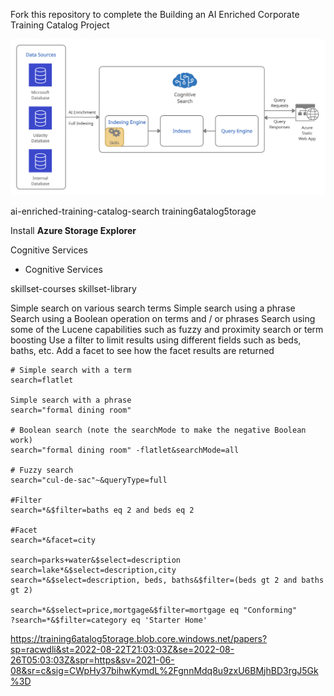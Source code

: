 Fork this repository to complete the Building an AI Enriched Corporate Training Catalog Project

![Step1_Architecture](Step1_Architecture.png)


ai-enriched-training-catalog-search
training6atalog5torage

Install **Azure Storage Explorer**

Cognitive Services
 - Cognitive Services



skillset-courses
skillset-library

Simple search on various search terms
Simple search using a phrase
Search using a Boolean operation on terms and / or phrases
Search using some of the Lucene capabilities such as fuzzy and proximity search or term boosting
Use a filter to limit results using different fields such as beds, baths, etc.
Add a facet to see how the facet results are returned

```
# Simple search with a term
search=flatlet

Simple search with a phrase
search="formal dining room"

# Boolean search (note the searchMode to make the negative Boolean work)
search="formal dining room" -flatlet&searchMode=all

# Fuzzy search
search="cul-de-sac"~&queryType=full

#Filter
search=*&$filter=baths eq 2 and beds eq 2

#Facet
search=*&facet=city

search=parks+water&$select=description
search=lake*&$select=description,city
search=*&$select=description, beds, baths&$filter=(beds gt 2 and baths gt 2)

search=*&$select=price,mortgage&$filter=mortgage eq "Conforming"
?search=*&$filter=category eq 'Starter Home'
```

https://training6atalog5torage.blob.core.windows.net/papers?sp=racwdli&st=2022-08-22T21:03:03Z&se=2022-08-26T05:03:03Z&spr=https&sv=2021-06-08&sr=c&sig=CWpHy37bihwKymdL%2FgnnMdq8u9zxU6BMjhBD3rgJ5Gk%3D
